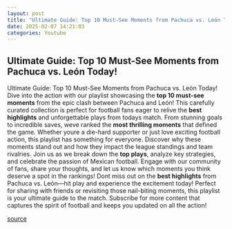 ```yaml
---
layout: post
title: "Ultimate Guide: Top 10 Must-See Moments from Pachuca vs. León Today!"
date: 2025-02-07 14:21:03
categories: Youtube
---
```


## Ultimate Guide: Top 10 Must-See Moments from Pachuca vs. León Today!

Ultimate Guide: Top 10 Must-See Moments from Pachuca vs. León Today!
Dive into the action with our playlist showcasing the **top 10 must-see moments** from the epic clash between Pachuca and León! This carefully curated collection is perfect for football fans eager to relive the **best highlights** and unforgettable plays from todays match. 
From stunning goals to incredible saves, weve ranked the **most thrilling moments** that defined the game. Whether youre a die-hard supporter or just love exciting football action, this playlist has something for everyone. Discover why these moments stand out and how they impact the league standings and team rivalries.
Join us as we break down the **top plays**, analyze key strategies, and celebrate the passion of Mexican football. Engage with our community of fans, share your thoughts, and let us know which moments you think deserve a spot in the rankings! 
Dont miss out on the **best highlights** from Pachuca vs. León—hit play and experience the excitement today! Perfect for sharing with friends or revisiting those nail-biting moments, this playlist is your ultimate guide to the match. Subscribe for more content that captures the spirit of football and keeps you updated on all the action!

[source](https://www.youtube.com/playlist?list=PL947U8j0XRTy3nLOuxTSiebWQ6enTZY9S)